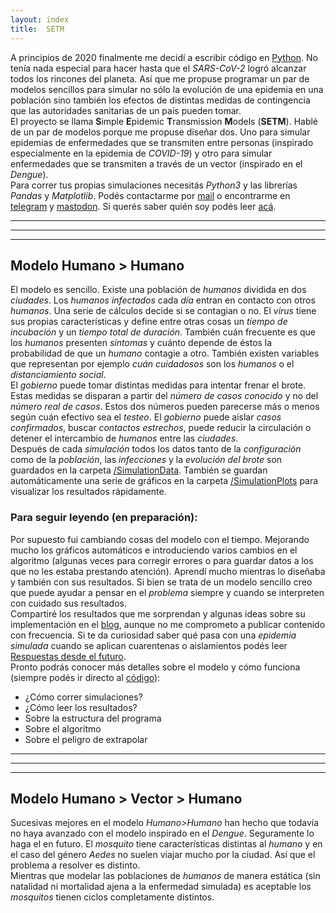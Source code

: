 ```yaml
---
layout: index
title:  SETM
---
```

A principios de 2020 finalmente me decidí a escribir código en [Python](https://www.python.org). No tenía
nada especial para hacer hasta que el *SARS-CoV-2* logró alcanzar todos los rincones del planeta. Así que
me propuse programar un par de modelos sencillos para simular no sólo la evolución de una epidemia en una
población sino también los efectos de distintas medidas de contingencia que las autoridades sanitarias de
un país pueden tomar.  
El proyecto se llama **S**imple **E**pidemic **T**ransmission **M**odels (**SETM**). Hablé de un par de
modelos porque me propuse diseñar dos. Uno para simular epidemias de enfermedades que se transmiten entre
personas (inspirado especialmente en la epidemia de *COVID-19*) y otro para simular enfermedades que
se transmiten a través de un vector (inspirado en el *Dengue*).  
Para correr tus propias simulaciones necesitás *Python3* y las librerías *Pandas* y *Matplotlib*. Podés
contactarme por [mail](mailto:rodrigovalla@protonmail.ch) o encontrarme en [telegram](https://t.me/rvalla)
y <a rel="me" href="https://fosstodon.org/@rvalla">mastodon</a>. Si querés saber quién soy podés leer
[acá](https://rvalla.github.io/es/aboutme_es/). 

<p></p>
<hr class="red" />
<hr class="green" />
<hr class="blue" />
<p></p>

## Modelo Humano > Humano

El modelo es sencillo. Existe una población de *humanos* dividida en dos *ciudades*. Los *humanos infectados*
cada *día* entran en contacto con otros *humanos*. Una serie de cálculos decide si se contagian o no. El *virus*
tiene sus propias características y define entre otras cosas un *tiempo de incubación* y un *tiempo total de
duración*. También cuán frecuente es que los *humanos* presenten *síntomas* y cuánto depende de éstos la
probabilidad de que un *humano* contagie a otro. También existen variables que representan por ejemplo *cuán
cuidadosos* son los *humanos* o el *distanciamiento social*.  
El *gobierno* puede tomar distintas medidas para intentar frenar el brote. Estas medidas se disparan a partir
del *número de casos conocido* y no del *número real de casos*. Estos dos números pueden parecerse más o menos
según cuán efectivo sea el *testeo*. El *gobierno* puede aislar *casos confirmados*, buscar *contactos
estrechos*, puede reducir la circulación o detener el intercambio de *humanos* entre las *ciudades*.  
Después de cada *simulación* todos los datos tanto de la *configuración* como de la *población*, las *infecciones*
y la *evolución del brote* son guardados en la carpeta
[/SimulationData](https://github.com/rvalla/SETM/tree/master/HumanToHumanModel/SimulationData). También se
guardan automáticamente una serie de gráficos en la carpeta
[/SimulationPlots](https://github.com/rvalla/SETM/tree/master/HumanToHumanModel/SimulationPlots) para
visualizar los resultados rápidamente.  

### Para seguir leyendo (en preparación):

Por supuesto fui cambiando cosas del modelo con el tiempo. Mejorando mucho los gráficos automáticos
e introduciendo varios cambios en el algoritmo (algunas veces para corregir errores o para guardar datos a los
que no les estaba prestando atención). Aprendí mucho mientras lo diseñaba y también con sus resultados. Si
bien se trata de un modelo sencillo creo que puede ayudar a pensar en el *problema* siempre y cuando se
interpreten con cuidado sus resultados.  
Compartiré los resultados que me sorprendan y algunas ideas sobre su implementación en el
[blog](https://rvalla.github.io/SETM/es/blog_es), aunque no me comprometo a publicar contenido con frecuencia.
Si te da curiosidad saber qué pasa con una *epidemia simulada* cuando se aplican cuarentenas o aislamientos
podés leer [Respuestas desde el futuro](https://rvalla.github.io/blog/2020/Respuestas_desde_el_futuro/).  
Pronto podrás conocer más detalles sobre el modelo y cómo funciona (siempre podés ir directo al
[código](https://github.com/rvalla/SETM)):

- ¿Cómo correr simulaciones?
- ¿Cómo leer los resultados?
- Sobre la estructura del programa
- Sobre el algoritmo
- Sobre el peligro de extrapolar

<p></p>
<hr class="red" />
<hr class="green" />
<hr class="blue" />
<p></p>

## Modelo Humano > Vector > Humano

Sucesivas mejores en el modelo *Humano>Humano* han hecho que todavía no haya avanzado con el modelo inspirado
en el *Dengue*. Seguramente lo haga el en futuro. El *mosquito* tiene características distintas al *humano* y
en el caso del género *Aedes* no suelen viajar mucho por la ciudad. Así que el problema a resolver es distinto.  
Mientras que modelar las poblaciones de *humanos* de manera estática (sin natalidad ni mortalidad ajena a la
enfermedad simulada) es aceptable los *mosquitos* tienen ciclos completamente distintos.  